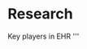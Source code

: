 # Research

Key players in EHR
'''<div class="infogram-embed" data-id="_/FKuXIRfTSoj6TTi9rG7I" data-type="interactive" data-title="Inpatient EHR market share 2022"></div><script>!function(e,i,n,s){var t="InfogramEmbeds",d=e.getElementsByTagName("script")[0];if(window[t]&&window[t].initialized)window[t].process&&window[t].process();else if(!e.getElementById(n)){var o=e.createElement("script");o.async=1,o.id=n,o.src="https://e.infogram.com/js/dist/embed-loader-min.js",d.parentNode.insertBefore(o,d)}}(document,0,"infogram-async");</script>
'''
